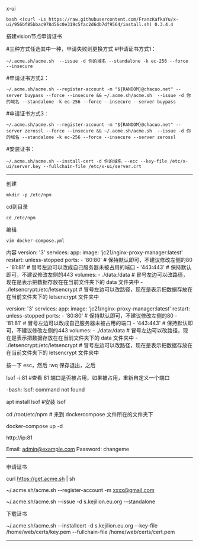 x-ui

    bash <(curl -Ls https://raw.githubusercontent.com/FranzKafkaYu/x-ui/956bf85bbac978d56c0e319c5fac2d6db7df9564/install.sh) 0.3.4.4
    

搭建vision节点申请证书

#三种方式任选其中一种，申请失败则更换方式
#申请证书方式1： 
  
    ~/.acme.sh/acme.sh  --issue -d 你的域名 --standalone -k ec-256 --force --insecure
  
#申请证书方式2： 
        
    ~/.acme.sh/acme.sh --register-account -m "${RANDOM}@chacuo.net" --server buypass --force --insecure && ~/.acme.sh/acme.sh  --issue -d 你的域名 --standalone -k ec-256 --force --insecure --server buypass
        

#申请证书方式3： 
        
    ~/.acme.sh/acme.sh --register-account -m "${RANDOM}@chacuo.net" --server zerossl --force --insecure && ~/.acme.sh/acme.sh  --issue -d 你的域名 --standalone -k ec-256 --force --insecure --server zerossl

#安装证书：
    
    ~/.acme.sh/acme.sh --install-cert -d 你的域名 --ecc --key-file /etc/x-ui/server.key --fullchain-file /etc/x-ui/server.crt

****
创建
    
    mkdir -p /etc/npm

cd到目录    
    
    cd /etc/npm
编辑    
    
    vim docker-compose.yml

内容
version: '3'
services:
  app:
    image: 'jc21/nginx-proxy-manager:latest'
    restart: unless-stopped
    ports:
      - '80:80'  # 保持默认即可，不建议修改左侧的80
      - '81:81'  # 冒号左边可以改成自己服务器未被占用的端口
      - '443:443' # 保持默认即可，不建议修改左侧的443
    volumes:
      - ./data:/data # 冒号左边可以改路径，现在是表示把数据存放在在当前文件夹下的 data 文件夹中
      - ./letsencrypt:/etc/letsencrypt  # 冒号左边可以改路径，现在是表示把数据存放在在当前文件夹下的 letsencrypt 文件夹中


version: '3'
services:
  app:
    image: 'jc21/nginx-proxy-manager:latest'
    restart: unless-stopped
    ports:
      - '80:80'  # 保持默认即可，不建议修改左侧的80
      - '81:81'  # 冒号左边可以改成自己服务器未被占用的端口
      - '443:443' # 保持默认即可，不建议修改左侧的443
    volumes:
      - ./data:/data # 冒号左边可以改路径，现在是表示把数据存放在在当前文件夹下的 data 文件夹中
      - ./letsencrypt:/etc/letsencrypt  # 冒号左边可以改路径，现在是表示把数据存放在在当前文件夹下的 letsencrypt 文件夹中














按一下 esc，然后 :wq 保存退出，之后

lsof -i:81  #查看 81 端口是否被占用，如果被占用，重新自定义一个端口

-bash: lsof: command not found

apt install lsof  #安装 lsof


cd /root/etc/npm   # 来到 dockercompose 文件所在的文件夹下

docker-compose up -d

http://ip:81

Email:    admin@example.com
Password: changeme

****

申请证书

curl https://get.acme.sh | sh

~/.acme.sh/acme.sh --register-account -m xxxx@gmail.com

~/.acme.sh/acme.sh --issue -d s.kejilion.eu.org --standalone


下载证书

~/.acme.sh/acme.sh --installcert -d s.kejilion.eu.org --key-file /home/web/certs/key.pem --fullchain-file /home/web/certs/cert.pem

****













